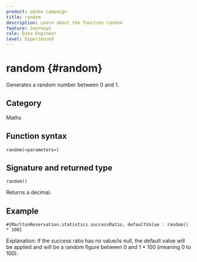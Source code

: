 ```yaml
---
product: adobe campaign
title: random
description: Learn about the function random
feature: Journeys
role: Data Engineer
level: Experienced
---
```

# random {#random}

Generates a random number between 0 and 1.

## Category

Maths

## Function syntax

`random(<parameters>)`

## Signature and returned type

`random()`

Returns a decimal.

## Example

`#{MarltonReservation.statistics.successRatio, defaultValue : random() * 100}`

Explanation: if the success ratio has no value/is null, the default value will be applied and will be a random figure between 0 and 1 * 100 (meaning 0 to 100).
